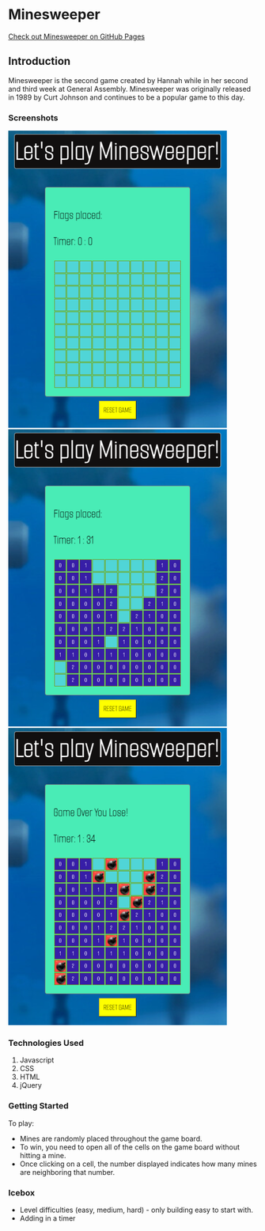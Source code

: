 # Minesweeper
[Check out Minesweeper on GitHub Pages](https://hmgraves.github.io/Minesweeper/)
## Introduction

Minesweeper is the second game created by Hannah while in her second and third week at General Assembly. Minesweeper was originally released in 1989 by Curt Johnson and continues to be a popular game to this day. 

### Screenshots
![Initial game screen](https://github.com/hmgraves/Minesweeper/blob/main/Images/Initial%20state.png)
![Game board in play](https://github.com/hmgraves/Minesweeper/blob/main/Images/During%20game%20play.png)
![Game over](https://github.com/hmgraves/Minesweeper/blob/main/Images/Game%20over.png)

### Technologies Used
1. Javascript
2. CSS
3. HTML
4. jQuery

### Getting Started

To play: 
- Mines are randomly placed throughout the game board. 
- To win, you need to open all of the cells on the game board without hitting a mine. 
- Once clicking on a cell, the number displayed indicates how many mines are neighboring that number. 

### Icebox
- Level difficulties (easy, medium, hard) - only building easy to start with. 
- Adding in a timer